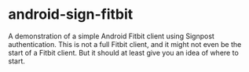 android-sign-fitbit
===================

A demonstration of a simple Android Fitbit client using Signpost authentication. This is not a full Fitbit client, and it might not even be the start of a Fitbit client. But it should at least give you an idea of where to start.
